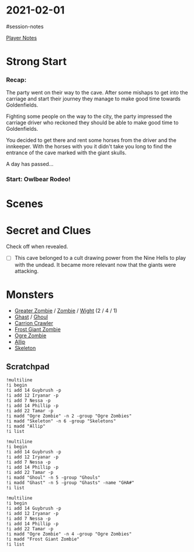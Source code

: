 # 2021-02-01

\#session-notes 

[Player Notes](https://docs.google.com/document/d/1flIOt9zdcujPfELxJ2z20Bst9zLwX4JnkvmETBPIbRU/edit#heading=h.qklgz8xzl35d)

# Strong Start

### Recap:

The party went on their way to the cave. After some mishaps to get into the carriage and start their journey they manage to make good time towards Goldenfields. 

Fighting some people on the way to the city, the party impressed the carriage driver who reckoned they should be able to make good time to Goldenfields.

You decided to get there and rent some horses from the driver and the innkeeper. With the horses with you it didn't take you long to find the entrance of the cave marked with the giant skulls.

A day has passed...

### Start: Owlbear Rodeo!

# Scenes

# Secret and Clues

Check off when revealed.

* [ ] This cave belonged to a cult drawing power from the Nine Hells to play with the undead. It became more relevant now that the giants were attacking.

# Monsters

* [Greater Zombie](https://www.dndbeyond.com/monsters/greater-zombie) / [Zombie](https://www.dndbeyond.com/monsters/zombie) / [Wight](https://www.dndbeyond.com/monsters/wight) (2 / 4 / 1)
* [Ghast](https://www.dndbeyond.com/monsters/ghast) / [Ghoul](https://www.dndbeyond.com/monsters/ghoul)
* [Carrion Crawler](https://www.dndbeyond.com/monsters/carrion-crawler)
* [Frost Giant Zombie](https://www.dndbeyond.com/monsters/frost-giant-zombie)
* [Ogre Zombie](https://www.dndbeyond.com/monsters/ogre-zombie)
* [Allip](https://www.dndbeyond.com/monsters/allip)
* [Skeleton](https://www.dndbeyond.com/monsters/skeleton)

## Scratchpad

````
!multiline
!i begin
!i add 14 Guybrush -p
!i add 12 Iryanar -p
!i add 7 Nessa -p
!i add 14 Phillip -p
!i add 22 Tamar -p
!i madd "Ogre Zombie" -n 2 -group "Ogre Zombies"
!i madd "Skeleton" -n 6 -group "Skeletons"
!i madd "Allip"
!i list

!multiline
!i begin
!i add 14 Guybrush -p
!i add 12 Iryanar -p
!i add 7 Nessa -p
!i add 14 Phillip -p
!i add 22 Tamar -p
!i madd "Ghoul" -n 5 -group "Ghouls"
!i madd "Ghast" -n 5 -group "Ghasts" -name "GHA#"
!i list

!multiline
!i begin
!i add 14 Guybrush -p
!i add 12 Iryanar -p
!i add 7 Nessa -p
!i add 14 Phillip -p
!i add 22 Tamar -p
!i madd "Ogre Zombie" -n 4 -group "Ogre Zombies"
!i madd "Frost Giant Zombie"
!i list
````
